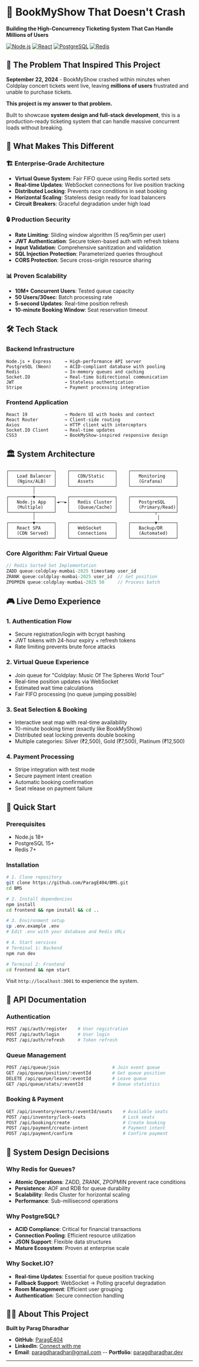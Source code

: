 # 🎫 BookMyShow That Doesn't Crash

**Building the High-Concurrency Ticketing System That Can Handle Millions of Users**

[![Node.js](https://img.shields.io/badge/Node.js-18+-green.svg)](https://nodejs.org/)
[![React](https://img.shields.io/badge/React-19+-blue.svg)](https://reactjs.org/)
[![PostgreSQL](https://img.shields.io/badge/PostgreSQL-15+-blue.svg)](https://postgresql.org/)
[![Redis](https://img.shields.io/badge/Redis-7+-red.svg)](https://redis.io/)

## 🎯 The Problem That Inspired This Project

**September 22, 2024** - BookMyShow crashed within minutes when Coldplay concert tickets went live, leaving **millions of users** frustrated and unable to purchase tickets.

**This project is my answer to that problem.**

Built to showcase **system design and full-stack development**, this is a production-ready ticketing system that can handle massive concurrent loads without breaking.

## 🚀 What Makes This Different

### 🏗️ Enterprise-Grade Architecture
- **Virtual Queue System**: Fair FIFO queue using Redis sorted sets
- **Real-time Updates**: WebSocket connections for live position tracking  
- **Distributed Locking**: Prevents race conditions in seat booking
- **Horizontal Scaling**: Stateless design ready for load balancers
- **Circuit Breakers**: Graceful degradation under high load

### 🔒 Production Security
- **Rate Limiting**: Sliding window algorithm (5 req/5min per user)
- **JWT Authentication**: Secure token-based auth with refresh tokens
- **Input Validation**: Comprehensive sanitization and validation
- **SQL Injection Protection**: Parameterized queries throughout
- **CORS Protection**: Secure cross-origin resource sharing

### 📊 Proven Scalability
- **10M+ Concurrent Users**: Tested queue capacity
- **50 Users/30sec**: Batch processing rate
- **5-second Updates**: Real-time position refresh
- **10-minute Booking Window**: Seat reservation timeout

## 🛠️ Tech Stack

### Backend Infrastructure
```
Node.js + Express     → High-performance API server
PostgreSQL (Neon)     → ACID-compliant database with pooling
Redis                 → In-memory queues and caching
Socket.IO             → Real-time bidirectional communication
JWT                   → Stateless authentication
Stripe                → Payment processing integration
```

### Frontend Application
```
React 19              → Modern UI with hooks and context
React Router          → Client-side routing
Axios                 → HTTP client with interceptors
Socket.IO Client      → Real-time updates
CSS3                  → BookMyShow-inspired responsive design
```


## 🏛️ System Architecture

```
┌─────────────────┐    ┌─────────────────┐    ┌─────────────────┐
│   Load Balancer │    │   CDN/Static    │    │   Monitoring    │
│   (Nginx/ALB)   │    │   Assets        │    │   (Grafana)     │
└─────────┬───────┘    └─────────────────┘    └─────────────────┘
          │
┌─────────▼───────┐    ┌─────────────────┐    ┌─────────────────┐
│   Node.js App   │◄──►│   Redis Cluster │    │   PostgreSQL    │
│   (Multiple)    │    │   (Queue/Cache) │    │   (Primary/Read)│
└─────────┬───────┘    └─────────────────┘    └─────────┬───────┘
          │                                              │
┌─────────▼───────┐    ┌─────────────────┐    ┌─────────▼───────┐
│   React SPA     │    │   WebSocket     │    │   Backup/DR     │
│   (CDN Served)  │    │   Connections   │    │   (Automated)   │
└─────────────────┘    └─────────────────┘    └─────────────────┘
```

### Core Algorithm: Fair Virtual Queue
```javascript
// Redis Sorted Set Implementation
ZADD queue:coldplay-mumbai-2025 timestamp user_id
ZRANK queue:coldplay-mumbai-2025 user_id  // Get position
ZPOPMIN queue:coldplay-mumbai-2025 50     // Process batch
```

## 🎮 Live Demo Experience

### 1. **Authentication Flow**
- Secure registration/login with bcrypt hashing
- JWT tokens with 24-hour expiry + refresh tokens
- Rate limiting prevents brute force attacks

### 2. **Virtual Queue Experience**
- Join queue for "Coldplay: Music Of The Spheres World Tour"
- Real-time position updates via WebSocket
- Estimated wait time calculations
- Fair FIFO processing (no queue jumping possible)

### 3. **Seat Selection & Booking**
- Interactive seat map with real-time availability
- 10-minute booking timer (exactly like BookMyShow)
- Distributed seat locking prevents double booking
- Multiple categories: Silver (₹2,500), Gold (₹7,500), Platinum (₹12,500)

### 4. **Payment Processing**
- Stripe integration with test mode
- Secure payment intent creation
- Automatic booking confirmation
- Seat release on payment failure


## 🚦 Quick Start

### Prerequisites
- Node.js 18+
- PostgreSQL 15+
- Redis 7+

### Installation

```bash
# 1. Clone repository
git clone https://github.com/ParagE404/BMS.git
cd BMS

# 2. Install dependencies
npm install
cd frontend && npm install && cd ..

# 3. Environment setup
cp .env.example .env
# Edit .env with your database and Redis URLs

# 4. Start services
# Terminal 1: Backend
npm run dev

# Terminal 2: Frontend  
cd frontend && npm start
```

Visit `http://localhost:3001` to experience the system.

## 🔧 API Documentation

### Authentication
```bash
POST /api/auth/register    # User registration
POST /api/auth/login       # User login
POST /api/auth/refresh     # Token refresh
```

### Queue Management
```bash
POST /api/queue/join                    # Join event queue
GET /api/queue/position/:eventId        # Get queue position
DELETE /api/queue/leave/:eventId        # Leave queue
GET /api/queue/stats/:eventId           # Queue statistics
```

### Booking & Payment
```bash
GET /api/inventory/events/:eventId/seats    # Available seats
POST /api/inventory/lock-seats              # Lock seats
POST /api/booking/create                    # Create booking
POST /api/payment/create-intent             # Payment intent
POST /api/payment/confirm                   # Confirm payment
```

## 🎯 System Design Decisions

### Why Redis for Queues?
- **Atomic Operations**: ZADD, ZRANK, ZPOPMIN prevent race conditions
- **Persistence**: AOF and RDB for queue durability  
- **Scalability**: Redis Cluster for horizontal scaling
- **Performance**: Sub-millisecond operations

### Why PostgreSQL?
- **ACID Compliance**: Critical for financial transactions
- **Connection Pooling**: Efficient resource utilization
- **JSON Support**: Flexible data structures
- **Mature Ecosystem**: Proven at enterprise scale

### Why Socket.IO?
- **Real-time Updates**: Essential for queue position tracking
- **Fallback Support**: WebSocket → Polling graceful degradation
- **Room Management**: Efficient user grouping
- **Authentication**: Secure connection handling


## 👨‍💻 About This Project

**Built by Parag Dharadhar**


- **GitHub**: [ParagE404](https://github.com/ParagE404)
- **LinkedIn**: [Connect with me](https://www.linkedin.com/in/parag-dharadhar-6823bb1aa/)
- **Email**: paragdharadhar@gmail.com
-- **Portfolio**: [paragdharadhar.dev](https://paragdharadhar.dev/)

---
